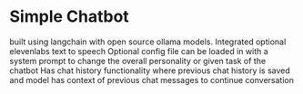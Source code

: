 #  Simple Chatbot
built using langchain with open source ollama models. Integrated optional elevenlabs text to speech
Optional config file can be loaded in with a system prompt to change the overall personality or given task of the chatbot
Has chat history functionality where previous chat history is saved and model has context of previous chat messages to continue conversation
